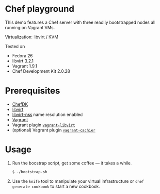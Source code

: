 # Chef playground

This demo features a Chef server with three readily bootstrapped nodes all
running on Vagrant VMs.

Virtualization: libvirt / KVM

Tested on
- Fedora 26
- libvirt 3.2.1
- Vagrant 1.9.1
- Chef Development Kit 2.0.28

# Prerequisites

- [ChefDK](https://downloads.chef.io/chefdk)
- [libvirt](https://libvirt.org/)
- [libvirt-nss](https://wiki.libvirt.org/page/NSS_module) name resolution enabled
- [Vagrant](https://www.vagrantup.com/)
- Vagrant plugin [`vagrant-libvirt`](https://github.com/vagrant-libvirt/vagrant-libvirt)
- (optional) Vagrant plugin [`vagrant-cachier`](https://github.com/fgrehm/vagrant-cachier)

# Usage

1. Run the boostrap script, get some coffee &mdash; it takes a while.

    ```bash
    $ ./bootstrap.sh
    ```

2. Use the `knife` tool to manipulate your virtual infrastructure or `chef
   generate cookbook` to start a new cookbook.
